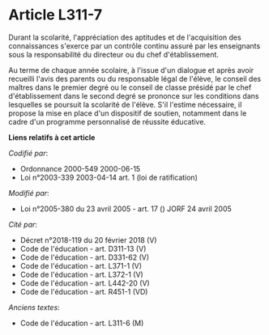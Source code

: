 # Article L311-7

Durant la scolarité, l'appréciation des aptitudes et de l'acquisition des connaissances s'exerce par un contrôle continu
assuré par les enseignants sous la responsabilité du directeur ou du chef d'établissement.

Au terme de chaque année scolaire, à l'issue d'un dialogue et après avoir recueilli l'avis des parents ou du responsable
légal de l'élève, le conseil des maîtres dans le premier degré ou le conseil de classe présidé par le chef d'établissement
dans le second degré se prononce sur les conditions dans lesquelles se poursuit la scolarité de l'élève. S'il l'estime
nécessaire, il propose la mise en place d'un dispositif de soutien, notamment dans le cadre d'un programme personnalisé de
réussite éducative.

**Liens relatifs à cet article**

_Codifié par_:

  - Ordonnance 2000-549 2000-06-15
  - Loi n°2003-339 2003-04-14 art. 1 (loi de ratification)

_Modifié par_:

  - Loi n°2005-380 du 23 avril 2005 - art. 17 () JORF 24 avril 2005

_Cité par_:

  - Décret n°2018-119 du 20 février 2018 (V)
  - Code de l'éducation - art. D311-13 (V)
  - Code de l'éducation - art. D331-62 (V)
  - Code de l'éducation - art. L371-1 (V)
  - Code de l'éducation - art. L372-1 (V)
  - Code de l'éducation - art. L442-20 (V)
  - Code de l'éducation - art. R451-1 (VD)

_Anciens textes_:

  - Code de l'éducation - art. L311-6 (M)
